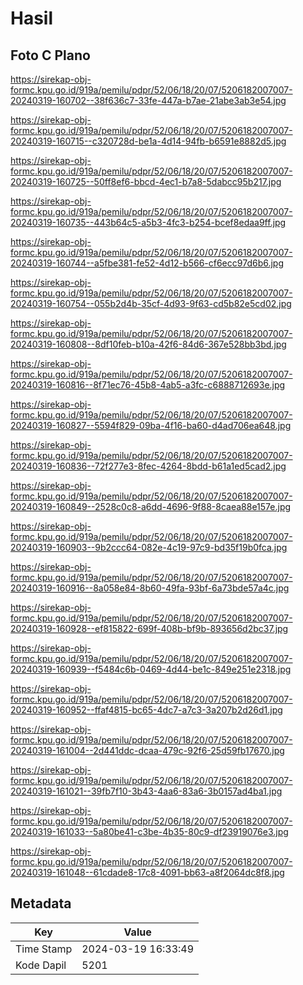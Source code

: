 # Hasil

## Foto C Plano

https://sirekap-obj-formc.kpu.go.id/919a/pemilu/pdpr/52/06/18/20/07/5206182007007-20240319-160702--38f636c7-33fe-447a-b7ae-21abe3ab3e54.jpg

https://sirekap-obj-formc.kpu.go.id/919a/pemilu/pdpr/52/06/18/20/07/5206182007007-20240319-160715--c320728d-be1a-4d14-94fb-b6591e8882d5.jpg

https://sirekap-obj-formc.kpu.go.id/919a/pemilu/pdpr/52/06/18/20/07/5206182007007-20240319-160725--50ff8ef6-bbcd-4ec1-b7a8-5dabcc95b217.jpg

https://sirekap-obj-formc.kpu.go.id/919a/pemilu/pdpr/52/06/18/20/07/5206182007007-20240319-160735--443b64c5-a5b3-4fc3-b254-bcef8edaa9ff.jpg

https://sirekap-obj-formc.kpu.go.id/919a/pemilu/pdpr/52/06/18/20/07/5206182007007-20240319-160744--a5fbe381-fe52-4d12-b566-cf6ecc97d6b6.jpg

https://sirekap-obj-formc.kpu.go.id/919a/pemilu/pdpr/52/06/18/20/07/5206182007007-20240319-160754--055b2d4b-35cf-4d93-9f63-cd5b82e5cd02.jpg

https://sirekap-obj-formc.kpu.go.id/919a/pemilu/pdpr/52/06/18/20/07/5206182007007-20240319-160808--8df10feb-b10a-42f6-84d6-367e528bb3bd.jpg

https://sirekap-obj-formc.kpu.go.id/919a/pemilu/pdpr/52/06/18/20/07/5206182007007-20240319-160816--8f71ec76-45b8-4ab5-a3fc-c6888712693e.jpg

https://sirekap-obj-formc.kpu.go.id/919a/pemilu/pdpr/52/06/18/20/07/5206182007007-20240319-160827--5594f829-09ba-4f16-ba60-d4ad706ea648.jpg

https://sirekap-obj-formc.kpu.go.id/919a/pemilu/pdpr/52/06/18/20/07/5206182007007-20240319-160836--72f277e3-8fec-4264-8bdd-b61a1ed5cad2.jpg

https://sirekap-obj-formc.kpu.go.id/919a/pemilu/pdpr/52/06/18/20/07/5206182007007-20240319-160849--2528c0c8-a6dd-4696-9f88-8caea88e157e.jpg

https://sirekap-obj-formc.kpu.go.id/919a/pemilu/pdpr/52/06/18/20/07/5206182007007-20240319-160903--9b2ccc64-082e-4c19-97c9-bd35f19b0fca.jpg

https://sirekap-obj-formc.kpu.go.id/919a/pemilu/pdpr/52/06/18/20/07/5206182007007-20240319-160916--8a058e84-8b60-49fa-93bf-6a73bde57a4c.jpg

https://sirekap-obj-formc.kpu.go.id/919a/pemilu/pdpr/52/06/18/20/07/5206182007007-20240319-160928--ef815822-699f-408b-bf9b-893656d2bc37.jpg

https://sirekap-obj-formc.kpu.go.id/919a/pemilu/pdpr/52/06/18/20/07/5206182007007-20240319-160939--f5484c6b-0469-4d44-be1c-849e251e2318.jpg

https://sirekap-obj-formc.kpu.go.id/919a/pemilu/pdpr/52/06/18/20/07/5206182007007-20240319-160952--ffaf4815-bc65-4dc7-a7c3-3a207b2d26d1.jpg

https://sirekap-obj-formc.kpu.go.id/919a/pemilu/pdpr/52/06/18/20/07/5206182007007-20240319-161004--2d441ddc-dcaa-479c-92f6-25d59fb17670.jpg

https://sirekap-obj-formc.kpu.go.id/919a/pemilu/pdpr/52/06/18/20/07/5206182007007-20240319-161021--39fb7f10-3b43-4aa6-83a6-3b0157ad4ba1.jpg

https://sirekap-obj-formc.kpu.go.id/919a/pemilu/pdpr/52/06/18/20/07/5206182007007-20240319-161033--5a80be41-c3be-4b35-80c9-df23919076e3.jpg

https://sirekap-obj-formc.kpu.go.id/919a/pemilu/pdpr/52/06/18/20/07/5206182007007-20240319-161048--61cdade8-17c8-4091-bb63-a8f2064dc8f8.jpg


## Metadata

| Key        | Value               |
| ---------- | ------------------- |
| Time Stamp | 2024-03-19 16:33:49 |
| Kode Dapil | 5201                |



